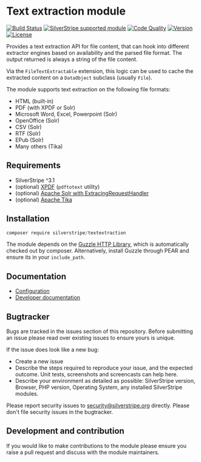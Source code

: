 # Text extraction module

[![Build Status](https://secure.travis-ci.org/silverstripe/silverstripe-textextraction.png)](http://travis-ci.org/silverstripe/silverstripe-textextraction)
[![SilverStripe supported module](https://img.shields.io/badge/silverstripe-supported-0071C4.svg)](https://www.silverstripe.org/software/addons/silverstripe-commercially-supported-module-list/)
[![Code Quality](http://img.shields.io/scrutinizer/g/silverstripe/silverstripe-textextraction.svg?style=flat)](https://scrutinizer-ci.com/g/silverstripe/silverstripe-textextraction)
[![Version](http://img.shields.io/packagist/v/silverstripe/textextraction.svg?style=flat)](https://packagist.org/packages/silverstripe/silverstripe-textextraction)
[![License](http://img.shields.io/packagist/l/silverstripe/textextraction.svg?style=flat)](license.md)


Provides a text extraction API for file content, that can hook into different extractor
engines based on availability and the parsed file format. The output returned is always a string of the file content.

Via the `FileTextExtractable` extension, this logic can be used to
cache the extracted content on a `DataObject` subclass (usually `File`).

The module supports text extraction on the following file formats:

 * HTML (built-in)
 * PDF (with XPDF or Solr)
 * Microsoft Word, Excel, Powerpoint (Solr)
 * OpenOffice (Solr)
 * CSV (Solr)
 * RTF (Solr)
 * EPub (Solr)
 * Many others (Tika)

## Requirements

 * SilverStripe ^3.1
 * (optional) [XPDF](http://www.foolabs.com/xpdf/) (`pdftotext` utility)
 * (optional) [Apache Solr with ExtracingRequestHandler](http://wiki.apache.org/solr/ExtractingRequestHandler)
 * (optional) [Apache Tika](http://tika.apache.org/)

## Installation

```js
composer require silverstripe/textextraction
```

The module depends on the [Guzzle HTTP Library](http://guzzlephp.org),
which is automatically checked out by composer. Alternatively, install Guzzle
through PEAR and ensure its in your `include_path`.

## Documentation

 * [Configuration](docs/en/configuration.md)
 * [Developer documentation](/docs/en/developer-docs.md)

## Bugtracker

Bugs are tracked in the issues section of this repository. Before submitting an issue please read over
existing issues to ensure yours is unique.

If the issue does look like a new bug:

 - Create a new issue
 - Describe the steps required to reproduce your issue, and the expected outcome. Unit tests, screenshots
  and screencasts can help here.
 - Describe your environment as detailed as possible: SilverStripe version, Browser, PHP version,
 Operating System, any installed SilverStripe modules.

Please report security issues to security@silverstripe.org directly. Please don't file security issues in the bugtracker.

## Development and contribution
If you would like to make contributions to the module please ensure you raise a pull request and discuss
 with the module maintainers.
